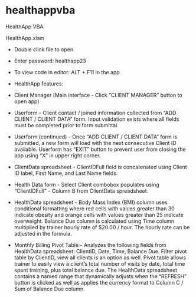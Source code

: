 # healthappvba
HealthApp VBA

HealthApp.xlsm

-	Double click file to open 
-	Enter password: healthapp23
-	To view code in editor: ALT + F11 in the app

-	HealthApp features:
-	Client Manager (Main interface - Click “CLIENT MANAGER” button to open app)
-	Userform - Client contact / joined information collected from “ADD CLIENT / CLIENT DATA” form. Input validation exists where all fields must be completed prior to form submittal. 

-	Userform (continued) - Once “ADD CLIENT / CLIENT DATA” form is submitted, a new form will load with the next consecutive Client ID available. Userform has “EXIT” button to prevent user from closing the app using “X” in upper right corner.

-	ClientData spreadsheet - ClientIDFull field is concatenated using Client ID label, First Name, and Last Name fields.

-	Health Data form - Select Client combobox populates using “ClientIDFull” - Column B from ClientData spreadsheet. 

-	HealthData spreadsheet - Body Mass Index (BMI) column uses conditional formatting where red cells with values greater than 30 indicate obesity and orange cells with values greater than 25 indicate overweight. Balance Due column is calculated using Time column multiplied by trainer hourly rate of $20.00 / hour. The hourly rate can be adjusted in the formula.

-	Monthly Billing Pivot Table - Analyzes the following fields from HealthData spreadsheet: ClientID, Date, Time, Balance Due. Filter pivot table by ClientID, view all clients is an option as well. Pivot table allows trainer to easily view a client’s total number of visits by date, total time spent training, plus total balance due. The HealthData spreadsheet contains a named range that dynamically adjusts when the “REFRESH” button is clicked as well as applies the currency format  to Column C / Sum of Balance Due column. 
